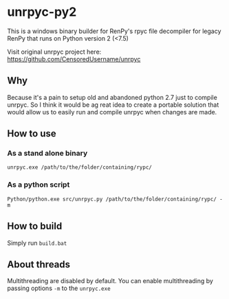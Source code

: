 # unrpyc-py2
This is a windows binary builder for RenPy's rpyc file decompiler for legacy RenPy that runs on Python version 2 (<7.5)

Visit original unrpyc project here: https://github.com/CensoredUsername/unrpyc

## Why
Because it's a pain to setup old and abandoned python 2.7 just to compile unrpyc. So I think it would be ag reat idea to create a portable solution that would allow us to easily run and compile unrpyc when changes are made.

## How to use
### As a stand alone binary
```shell
unrpyc.exe /path/to/the/folder/containing/rypc/
```

### As a python script
```shell
Python/python.exe src/unrpyc.py /path/to/the/folder/containing/rypc/ -m
```

## How to build
Simply run `build.bat`

## About threads
Multithreading are disabled by default.
You can enable multithreading by passing options `-m` to the `unrpyc.exe`

